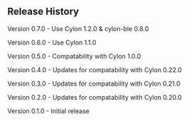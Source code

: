 ## Release History

Version 0.7.0 - Use Cylon 1.2.0 & cylon-ble 0.8.0

Version 0.6.0 - Use Cylon 1.1.0

Version 0.5.0 - Compatability with Cylon 1.0.0

Version 0.4.0 - Updates for compatability with Cylon 0.22.0

Version 0.3.0 - Updates for compatability with Cylon 0.21.0

Version 0.2.0 - Updates for compatability with Cylon 0.20.0

Version 0.1.0 - Initial release
